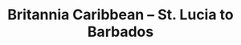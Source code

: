 ---
category: caribbean
title: Britannia Caribbean – St. Lucia to Barbados
class: britannia-caribbean-st-lucia-to-barbados
cruiseline: P&O Cruises – Britannia
special-info: Flights & Transfers included
price: 979
nights: 8
cruise-url: http://www.planetcruise.co.uk/po-cruises/britannia/10-december-2016/106014?referrersiteid=970
---